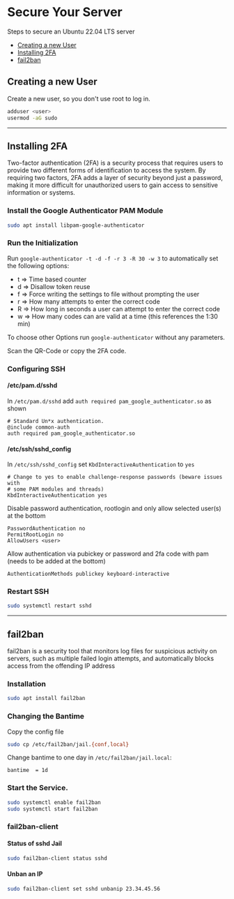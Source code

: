 # Secure Your Server

Steps to secure an Ubuntu 22.04 LTS server

- [Creating a new User](#creating-a-new-user)
- [Installing 2FA](#installing-2fa)
- [fail2ban](#fail2ban)




## Creating a new User

Create a new user, so you don't use root to log in.

```sh
adduser <user>
usermod -aG sudo
```

***

## Installing 2FA

Two-factor authentication (2FA) is a security process that requires users to provide two different forms of identification to access the system.
By requiring two factors, 2FA adds a layer of security beyond just a password, making it more difficult for unauthorized users to gain access to sensitive information or systems.

### Install the Google Authenticator PAM Module

```sh
sudo apt install libpam-google-authenticator
```

### Run the Initialization

Run `google-authenticator -t -d -f -r 3 -R 30 -w 3` to automatically set the following options:

- t => Time based counter
- d => Disallow token reuse
- f => Force writing the settings to file without prompting the user
- r => How many attempts to enter the correct code
- R => How long in seconds a user can attempt to enter the correct code
- w => How many codes can are valid at a time (this references the 1:30 min)

To choose other Options run `google-authenticator` without any parameters.

Scan the QR-Code or copy the 2FA code.

### Configuring SSH

#### /etc/pam.d/sshd

In `/etc/pam.d/sshd` add `auth required pam_google_authenticator.so` as shown
```
# Standard Un*x authentication.
@include common-auth
auth required pam_google_authenticator.so
```

#### /etc/ssh/sshd_config

In `/etc/ssh/sshd_config` set `KbdInteractiveAuthentication` to `yes`
```
# Change to yes to enable challenge-response passwords (beware issues with
# some PAM modules and threads)
KbdInteractiveAuthentication yes
```

Disable password authentication, rootlogin and only allow selected user(s) at the bottom
```
PasswordAuthentication no
PermitRootLogin no
AllowUsers <user>
```

Allow authentication via pubickey or password and 2fa code with pam (needs to be added at the bottom)
```
AuthenticationMethods publickey keyboard-interactive
```

### Restart SSH

```sh
sudo systemctl restart sshd
```

***

## fail2ban

fail2ban is a security tool that monitors log files for suspicious activity on servers,
such as multiple failed login attempts, and automatically blocks access from the offending IP address

### Installation

```sh
sudo apt install fail2ban
```

### Changing the Bantime

Copy the config file

```sh
sudo cp /etc/fail2ban/jail.{conf,local}
```

Change bantime to one day in `/etc/fail2ban/jail.local`:

```
bantime  = 1d
```

### Start the Service.

```sh
sudo systemctl enable fail2ban
sudo systemctl start fail2ban
```


### fail2ban-client

#### Status of sshd Jail

```sh
sudo fail2ban-client status sshd
```

#### Unban an IP

```sh
sudo fail2ban-client set sshd unbanip 23.34.45.56
```
